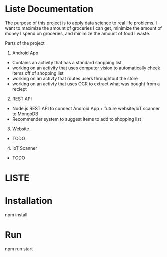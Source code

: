 # Liste Documentation

The purpose of this project is to apply data science to real life problems.  I want to maximize the amount of groceries I can get, minimize the amount of money I spend on groceries, and minimize the amount of food I waste.

Parts of the project
1. Android App
* Contains an activity that has a standard shopping list
* working on an activity that uses computer vision to automatically check items off of shopping list
* working on an activty that routes users throughtout the store
* working on an activty that uses OCR to extract what was bought from a reciept
2. REST API
* Node.js REST API to connect Android App + future website/IoT scanner to MongoDB
* Recommender system to suggest items to add to shopping list
3. Website
* TODO
4. IoT Scanner
* TODO


# LISTE
# Installation
npm install

# Run
npm run start
